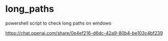 # long_paths
powershell script to check long paths on windows

https://chat.openai.com/share/0e4ef216-d6dc-42a9-80b4-be103c4bf239
